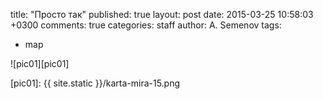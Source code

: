 title: "Просто так"
published: true
layout: post
date: 2015-03-25 10:58:03 +0300
comments: true
categories: staff
author: A. Semenov
tags: 
- map
<!--more-->
![pic01][pic01]

[pic01]: {{ site.static }}/karta-mira-15.png
